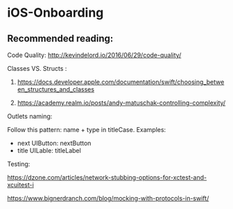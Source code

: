 # iOS-Onboarding

## Recommended reading:

Code Quality: http://kevindelord.io/2016/06/29/code-quality/

Classes VS. Structs : 

1. https://docs.developer.apple.com/documentation/swift/choosing_between_structures_and_classes

2. https://academy.realm.io/posts/andy-matuschak-controlling-complexity/


Outlets naming:

Follow this pattern: name + type in titleCase.
Examples: 
- next UIButton: nextButton
- title UILable: titleLabel




Testing:

https://dzone.com/articles/network-stubbing-options-for-xctest-and-xcuitest-i

https://www.bignerdranch.com/blog/mocking-with-protocols-in-swift/
